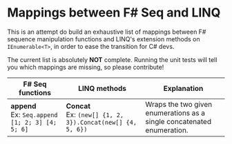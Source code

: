 
# Mappings between F# Seq and LINQ

This is an attempt do build an exhaustive list of mappings between
F# sequence manipulation functions and LINQ's extension methods on
`IEnumerable<T>`, in order to ease the transition for C# devs.

The current list is absolutely **NOT** complete. Running the
unit tests will tell you which mappings are missing, so please
contribute!

|F# Seq functions|LINQ methods|Explanation|
|---|---|---|
|**append**<br>Ex: `Seq.append [1; 2; 3] [4; 5; 6]`|**Concat**<br>Ex: `(new[] {1, 2, 3}).Concat(new[] {4, 5, 6})`|Wraps the two given enumerations as a single concatenated enumeration.|
